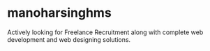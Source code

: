 # manoharsinghms
Actively looking for Freelance Recruitment along with complete web development and web designing solutions.
